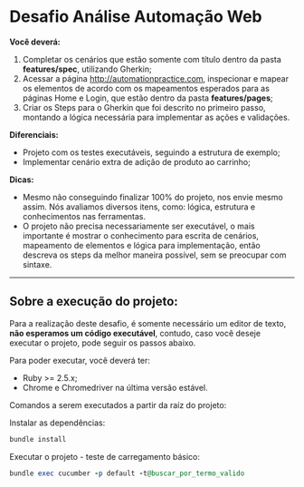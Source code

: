 # Desafio Análise Automação Web

**Você deverá:**
1. Completar os cenários que estão somente com título dentro da pasta **features/spec**, utilizando Gherkin;
2. Acessar a página http://automationpractice.com, inspecionar e mapear os elementos de acordo com os mapeamentos esperados para as páginas Home e Login, que estão dentro da pasta **features/pages**;
3. Criar os Steps para o Gherkin que foi descrito no primeiro passo, montando a lógica necessária para implementar as ações e validações.

**Diferenciais:** 
- Projeto com os testes executáveis, seguindo a estrutura de exemplo;
- Implementar cenário extra de adição de produto ao carrinho;

**Dicas:** 
- Mesmo não conseguindo finalizar 100% do projeto, nos envie mesmo assim. Nós avaliamos diversos itens, como: lógica, estrutura e conhecimentos nas ferramentas.
- O projeto não precisa necessariamente ser executável, o mais importante é mostrar o conhecimento para escrita de cenários, mapeamento de elementos e lógica para implementação, então descreva os steps da melhor maneira possível, sem se preocupar com sintaxe.

------------

## Sobre a execução do projeto: 
Para a realização deste desafio, é somente necessário um editor de texto, **não esperamos um código executável**, contudo, caso você deseje executar o projeto, pode seguir os passos abaixo.

Para poder executar, você deverá ter:
- Ruby >= 2.5.x;
- Chrome e Chromedriver na última versão estável.

Comandos a serem executados a partir da raíz do projeto:

Instalar as dependências:
```ruby
bundle install
```

Executar o projeto - teste de carregamento básico:
```ruby
bundle exec cucumber -p default -t@buscar_por_termo_valido
```
